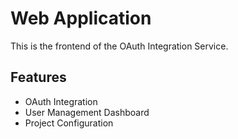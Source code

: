 # Web Application

This is the frontend of the OAuth Integration Service.

## Features

- OAuth Integration
- User Management Dashboard
- Project Configuration

